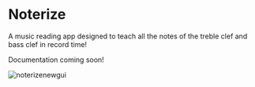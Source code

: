 # Noterize
A music reading app designed to teach all the notes of the treble clef and bass clef in record time!

Documentation coming soon!

![noterizenewgui](https://user-images.githubusercontent.com/28571149/36657519-cf230014-1a81-11e8-8b0d-123ce122de2c.jpg)
